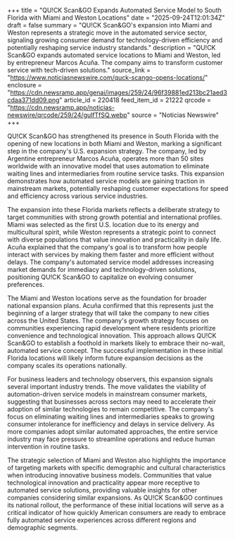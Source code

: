 +++
title = "QU!CK Scan&GO Expands Automated Service Model to South Florida with Miami and Weston Locations"
date = "2025-09-24T12:01:34Z"
draft = false
summary = "QU!CK Scan&GO's expansion into Miami and Weston represents a strategic move in the automated service sector, signaling growing consumer demand for technology-driven efficiency and potentially reshaping service industry standards."
description = "QU!CK Scan&GO expands automated service locations to Miami and Weston, led by entrepreneur Marcos Acuña. The company aims to transform customer service with tech-driven solutions."
source_link = "https://www.noticiasnewswire.com/quck-scango-opens-locations/"
enclosure = "https://cdn.newsramp.app/genai/images/259/24/96f39881ed213bc21aed3cdaa371dd09.png"
article_id = 220418
feed_item_id = 21222
qrcode = "https://cdn.newsramp.app/noticias-newswire/qrcode/259/24/gulfTfSQ.webp"
source = "Noticias Newswire"
+++

<p>QU!CK Scan&GO has strengthened its presence in South Florida with the opening of new locations in both Miami and Weston, marking a significant step in the company's U.S. expansion strategy. The company, led by Argentine entrepreneur Marcos Acuña, operates more than 50 sites worldwide with an innovative model that uses automation to eliminate waiting lines and intermediaries from routine service tasks. This expansion demonstrates how automated service models are gaining traction in mainstream markets, potentially reshaping customer expectations for speed and efficiency across various service industries.</p><p>The expansion into these Florida markets reflects a deliberate strategy to target communities with strong growth potential and international profiles. Miami was selected as the first U.S. location due to its energy and multicultural spirit, while Weston represents a strategic point to connect with diverse populations that value innovation and practicality in daily life. Acuña explained that the company's goal is to transform how people interact with services by making them faster and more efficient without delays. The company's automated service model addresses increasing market demands for immediacy and technology-driven solutions, positioning QU!CK Scan&GO to capitalize on evolving consumer preferences.</p><p>The Miami and Weston locations serve as the foundation for broader national expansion plans. Acuña confirmed that this represents just the beginning of a larger strategy that will take the company to new cities across the United States. The company's growth strategy focuses on communities experiencing rapid development where residents prioritize convenience and technological innovation. This approach allows QU!CK Scan&GO to establish a foothold in markets likely to embrace their no-wait, automated service concept. The successful implementation in these initial Florida locations will likely inform future expansion decisions as the company scales its operations nationally.</p><p>For business leaders and technology observers, this expansion signals several important industry trends. The move validates the viability of automation-driven service models in mainstream consumer markets, suggesting that businesses across sectors may need to accelerate their adoption of similar technologies to remain competitive. The company's focus on eliminating waiting lines and intermediaries speaks to growing consumer intolerance for inefficiency and delays in service delivery. As more companies adopt similar automated approaches, the entire service industry may face pressure to streamline operations and reduce human intervention in routine tasks.</p><p>The strategic selection of Miami and Weston also highlights the importance of targeting markets with specific demographic and cultural characteristics when introducing innovative business models. Communities that value technological innovation and practicality appear more receptive to automated service solutions, providing valuable insights for other companies considering similar expansions. As QU!CK Scan&GO continues its national rollout, the performance of these initial locations will serve as a critical indicator of how quickly American consumers are ready to embrace fully automated service experiences across different regions and demographic segments.</p>